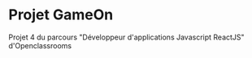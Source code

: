 # Projet GameOn

Projet 4 du parcours "Développeur d'applications Javascript ReactJS" d'Openclassrooms



